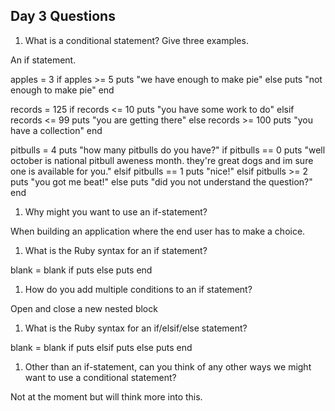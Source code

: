## Day 3 Questions

1. What is a conditional statement? Give three examples.

An if statement.

apples = 3
if apples >= 5
  puts "we have enough to make pie"
else
  puts "not enough to make pie"
end

records = 125
if records <= 10
  puts "you have some work to do"
elsif records <= 99
  puts "you are getting there"
else records >= 100
  puts "you have a collection"
end

pitbulls = 4
puts "how many pitbulls do you have?"
if pitbulls == 0
  puts "well october is national pitbull aweness month. they're great dogs and im sure one is available for you."
elsif pitbulls == 1
  puts "nice!"
elsif pitbulls >= 2
  puts "you got me beat!"
else
  puts "did you not understand the question?"
end

1. Why might you want to use an if-statement?

When building an application where the end user has to make a choice.

1. What is the Ruby syntax for an if statement?

blank = blank
if
  puts
else
  puts
end

1. How do you add multiple conditions to an if statement?

Open and close a new nested block

1. What is the Ruby syntax for an if/elsif/else statement?

blank = blank
if
  puts
elsif
  puts
else
  puts
end

1. Other than an if-statement, can you think of any other ways we might want to use a conditional statement?

Not at the moment but will think more into this.
